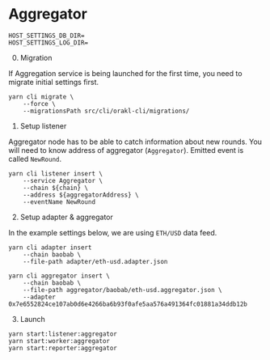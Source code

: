 # Aggregator

```shell
HOST_SETTINGS_DB_DIR=
HOST_SETTINGS_LOG_DIR=
```

0. Migration

If Aggregation service is being launched for the first time, you need to migrate initial settings first.

```shell
yarn cli migrate \
    --force \
    --migrationsPath src/cli/orakl-cli/migrations/
```

1. Setup listener

Aggregator node has to be able to catch information about new rounds.
You will need to know address of aggregator (`Aggregator`).
Emitted event is called `NewRound`.

```shell
yarn cli listener insert \
    --service Aggregator \
    --chain ${chain} \
    --address ${aggregatorAddress} \
    --eventName NewRound
```

2. Setup adapter & aggregator

In the example settings below, we are using `ETH/USD` data feed.

```shell
yarn cli adapter insert
    --chain baobab \
    --file-path adapter/eth-usd.adapter.json

yarn cli aggregator insert \
    --chain baobab \
    --file-path aggregator/baobab/eth-usd.aggregator.json \
    --adapter 0x7e6552824ce107ab0d6e4266ba6b93f0afe5aa576a491364fc01881a34ddb12b
```

3. Launch

```shell
yarn start:listener:aggregator
yarn start:worker:aggregator
yarn start:reporter:aggregator
```
